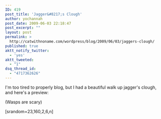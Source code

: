 ```yaml
---
ID: 419
post_title: 'Jagger&#8217;s Clough'
author: yochannah
post_date: 2009-06-03 22:18:47
post_excerpt: ""
layout: post
permalink: >
  http://catwithnoname.com/wordpress/blog/2009/06/03/jaggers-clough/
published: true
aktt_notify_twitter:
  - 'yes'
aktt_tweeted:
  - "1"
dsq_thread_id:
  - "4717362626"
---
```

I'm too tired to properly blog, but I had a beautiful walk up jagger's clough, and here's a preview:

(Wasps are scary)

[srandom=23,160,2,6,n]